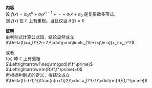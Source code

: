 **内容**  
设 $f(x)=a_0x^n+a_1x^{n-1}+\cdots+a_1x+a_0$ 是复系数多项式，  
则 $f(x)$ 在 $\mathbb{C}$ 上有重根，当且仅当 $\Delta(f)=0$  
  
**证明**  
由判别式计算公式知，结论显然成立  
$\Delta(f)=a_0^{2n-2}\cdot\prod\limits_{1\le i<j\le n}(x_i-x_j)^2$  
  
或者  
$f(x)$ 咋 $\mathbb{C}$ 上有重根  
$\Leftrightarrow1\neq\rm{gcd}(f,f^\prime)$  
$\Leftrightarrow\rm{R}(f,f^\prime)=0$  
再根据判别式的定义，得结论成立  
$\Delta(f)=(-1)^{\tfrac{n(n+1)}2}\cdot a_0^{-1}\cdot\rm{R}(f,f^\prime)$  

